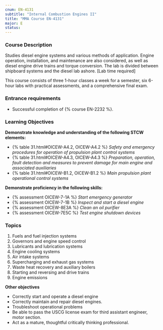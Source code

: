 ```yaml
---
cnum: EN-4131
subtitle: "Internal Combustion Engines II"
title: "MMA Course EN-4131"
major: E
status: 
---
```


### Course Description

Studies diesel engine systems and various methods of application. Engine operation, installation, and maintenance are also considered, as well as diesel engine drive trains and torque conversion. The lab is divided between shipboard systems and the diesel lab ashore. [Lab time required]

This course consists of three 1-hour classes a week for a semester, six 6-hour labs  with practical assessments, and a comprehensive final exam.

### Entrance requirements

* Successful completion of {% course EN-2232 %}.

### Learning Objectives

**Demonstrate knowledge and understanding of the following STCW elements:**

* {% table 31.html#OICEW-A4.2, OICEW-A4.2 %} *Safety and emergency procedures for operation of propulsion plant control systems*
* {% table 31.html#OICEW-A4.3, OICEW-A4.3 %} *Preparation, operation, fault detection and measures to prevent damage for main engine and associated auxiliaries*
* {% table 31.html#OICEW-B1.2, OICEW-B1.2 %} *Main propulsion plant operational control systems*

**Demonstrate proficiency in the following skills:**

* {% assessment OICEW-7-1A %} *Start emergency generator*
* {% assessment OICEW-7-1B %} *Inspect and start a diesel engine*
* {% assessment OICEW-8E3A %} *Clean an oil purifier*
* {% assessment OICEW-7E5C %} *Test engine shutdown devices*

### Topics

1.	Fuels and fuel injection systems
2.	Governors and engine speed control
3.	Lubricants and lubrication systems
4.	Engine cooling systems
5.	Air intake systems
6.	Supercharging and exhaust gas systems
7.	Waste heat recovery and auxiliary boilers
8.	Starting and reversing and drive trains
9.	Engine emissions



**Other objectives**


* Correctly start and operate a diesel engine
* Correctly maintain and repair diesel engines.
* Troubleshoot operational problems
* Be able to pass the USCG license exam for third assistant engineer, motor section.
* Act as a mature, thoughtful critically thinking professional.





